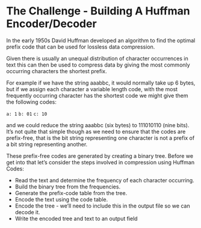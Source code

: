 # The Challenge - Building A Huffman Encoder/Decoder

In the early 1950s David Huffman developed an algorithm to find the optimal prefix code that can be used for lossless data compression.

Given there is usually an unequal distribution of character occurrences in text this can then be used to compress data by giving the most commonly occurring characters the shortest prefix.

For example if we have the string aaabbc, it would normally take up 6 bytes, but if we assign each character a variable length code, with the most frequently occurring character has the shortest code we might give them the following codes:

<code>a: 1</code>
<code>b: 01</code>
<code>c: 10</code>

and we could reduce the string aaabbc (six bytes) to 111010110 (nine bits). It’s not quite that simple though as we need to ensure that the codes are prefix-free, that is the bit string representing one character is not a prefix of a bit string representing another.

These prefix-free codes are generated by creating a binary tree. Before we get into that let’s consider the steps involved in compression using Huffman Codes:

- Read the text and determine the frequency of each character occurring.
- Build the binary tree from the frequencies.
- Generate the prefix-code table from the tree.
- Encode the text using the code table.
- Encode the tree - we’ll need to include this in the output file so we can decode it.
- Write the encoded tree and text to an output field

